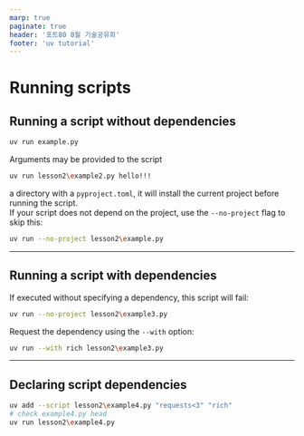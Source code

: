 ```yaml
---
marp: true
paginate: true
header: '포트80 8월 기술공유회'
footer: 'uv tutorial'
---
```


# Running scripts

## Running a script without dependencies
```sh
uv run example.py
```

Arguments may be provided to the script
```sh
uv run lesson2\example2.py hello!!!
```

a directory with a `pyproject.toml`, it will install the current project before running the script.  
If your script does not depend on the project, use the `--no-project` flag to skip this:
```sh
uv run --no-project lesson2\example.py
```

---

## Running a script with dependencies

If executed without specifying a dependency, this script will fail:
```sh
uv run --no-project lesson2\example3.py
```

Request the dependency using the `--with` option:
```sh
uv run --with rich lesson2\example3.py
```

---

## Declaring script dependencies

```sh
uv add --script lesson2\example4.py "requests<3" "rich"
# check example4.py head
uv run lesson2\example4.py
```
